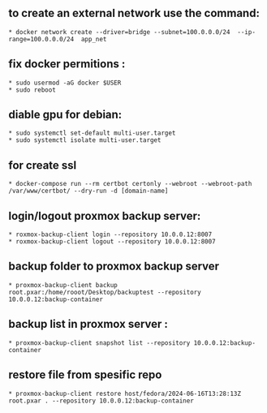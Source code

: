 ## to create an external network use the command:
    * docker network create --driver=bridge --subnet=100.0.0.0/24  --ip-range=100.0.0.0/24  app_net
## fix docker permitions :
    * sudo usermod -aG docker $USER
    * sudo reboot
## diable gpu for debian:
    * sudo systemctl set-default multi-user.target
    * sudo systemctl isolate multi-user.target
## for create ssl
    * docker-compose run --rm certbot certonly --webroot --webroot-path /var/www/certbot/ --dry-run -d [domain-name]
## login/logout proxmox backup server:
    * roxmox-backup-client login --repository 10.0.0.12:8007
    * roxmox-backup-client logout --repository 10.0.0.12:8007
## backup folder to proxmox backup server
    * proxmox-backup-client backup root.pxar:/home/rooot/Desktop/backuptest --repository 10.0.0.12:backup-container
## backup list in proxmox server :
    * proxmox-backup-client snapshot list --repository 10.0.0.12:backup-container
## restore file from spesific repo
    * proxmox-backup-client restore host/fedora/2024-06-16T13:28:13Z root.pxar . --repository 10.0.0.12:backup-container
